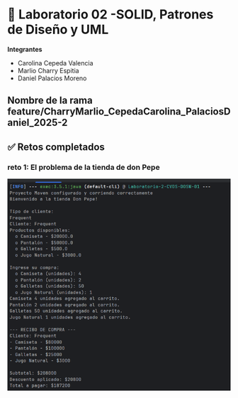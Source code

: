 # 🧪 Laboratorio 02 -SOLID, Patrones de Diseño y UML
**Integrantes**
- Carolina Cepeda Valencia
- Marlio Charry Espitia 
- Daniel Palacios Moreno

**Nombre de la rama**
feature/CharryMarlio_CepedaCarolina_PalaciosDaniel_2025-2
---
## ✅ Retos completados

### reto 1: El problema de la tienda de don Pepe
![img.png](docs/imagenes/reto1.png)
